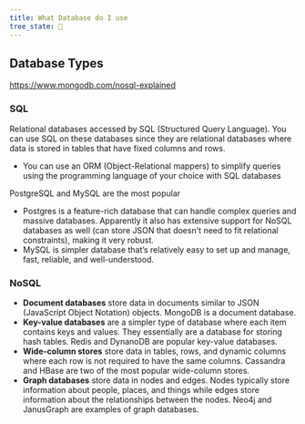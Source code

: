 ```yaml
---
title: What Database do I use
tree_state: 🌱
---
```


## Database Types
https://www.mongodb.com/nosql-explained

### SQL
Relational databases accessed by SQL (Structured Query Language). You can use SQL on these databases since they are relational databases where data is stored in tables that have fixed columns and rows.

- You can use an ORM (Object-Relational mappers) to simplify queries using the programming language of your choice with SQL databases

PostgreSQL and MySQL are the most popular
- Postgres is a feature-rich database that can handle complex queries and massive databases. Apparently it also has extensive support for NoSQL databases as well (can store JSON that doesn't need to fit relational constraints), making it very robust.
- MySQL is simpler database that’s relatively easy to set up and manage, fast, reliable, and well-understood.

### NoSQL
-   **Document databases** store data in documents similar to JSON (JavaScript Object Notation) objects. MongoDB is a document database. 
-   **Key-value databases** are a simpler type of database where each item contains keys and values. They essentially are a database for storing hash tables. Redis and DynanoDB are popular key-value databases.
-   **Wide-column stores** store data in tables, rows, and dynamic columns where each row is not required to have the same columns. Cassandra and HBase are two of the most popular wide-column stores.
-   **Graph databases** store data in nodes and edges. Nodes typically store information about people, places, and things while edges store information about the relationships between the nodes. Neo4j and JanusGraph are examples of graph databases.